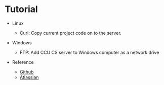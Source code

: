 # Tutorial

* Linux
   * Curl: Copy current project code on to the server.
* Windows
   * FTP: Add CCU CS server to Windows computer as a network drive

* Reference
   * [Github](https://guides.github.com/features/mastering-markdown/)
   * [Atlassian](https://confluence.atlassian.com/stash/markdown-syntax-guide-312740094.html#Markdownsyntaxguide-Characterstyles)
